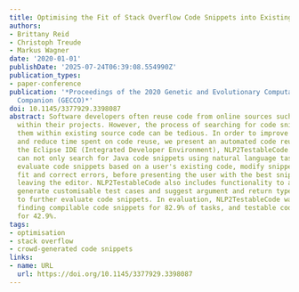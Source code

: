 ```yaml
---
title: Optimising the Fit of Stack Overflow Code Snippets into Existing Code
authors:
- Brittany Reid
- Christoph Treude
- Markus Wagner
date: '2020-01-01'
publishDate: '2025-07-24T06:39:08.554990Z'
publication_types:
- paper-conference
publication: '*Proceedings of the 2020 Genetic and Evolutionary Computation Conference
  Companion (GECCO)*'
doi: 10.1145/3377929.3398087
abstract: Software developers often reuse code from online sources such as Stack Overflow
  within their projects. However, the process of searching for code snippets and integrating
  them within existing source code can be tedious. In order to improve efficiency
  and reduce time spent on code reuse, we present an automated code reuse tool for
  the Eclipse IDE (Integrated Developer Environment), NLP2TestableCode. NLP2TestableCode
  can not only search for Java code snippets using natural language tasks, but also
  evaluate code snippets based on a user's existing code, modify snippets to improve
  fit and correct errors, before presenting the user with the best snippet, all without
  leaving the editor. NLP2TestableCode also includes functionality to automatically
  generate customisable test cases and suggest argument and return types, in order
  to further evaluate code snippets. In evaluation, NLP2TestableCode was capable of
  finding compilable code snippets for 82.9% of tasks, and testable code snippets
  for 42.9%.
tags:
- optimisation
- stack overflow
- crowd-generated code snippets
links:
- name: URL
  url: https://doi.org/10.1145/3377929.3398087
---
```

